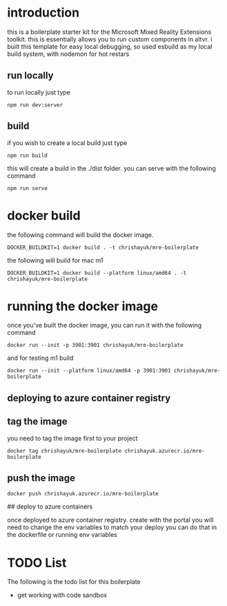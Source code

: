 # introduction
this is a boilerplate starter kit for the Microsoft Mixed Reality Extensions toolkit.
this is essentially allows you to run custom components in altvr.
i built this template for easy local debugging, so used esbuild as my local build system, with nodemon for hot restars

## run locally
to run locally just type

```
npm run dev:server
```

## build
if you wish to create a local build just type

```
npm run build
```

this will create a build in the ./dist folder.  you can serve with the following command

```
npm run serve
```

# docker build
the following command will build the docker image.

```
DOCKER_BUILDKIT=1 docker build . -t chrishayuk/mre-boilerplate
````

the following will build for mac m1

```
DOCKER_BUILDKIT=1 docker build --platform linux/amd64 . -t chrishayuk/mre-boilerplate
```

# running the docker image
once you've built the docker image, you can run it with the following command

```
docker run --init -p 3901:3901 chrishayuk/mre-boilerplate
```

and for testing m1 build

```
docker run --init --platform linux/amd64 -p 3901:3901 chrishayuk/mre-boilerplate
```

## deploying to azure container registry

## tag the image
you need to tag the image first to your project

```
docker tag chrishayuk/mre-boilerplate chrishayuk.azurecr.io/mre-boilerplate
```

## push the image

```
docker push chrishayuk.azurecr.io/mre-boilerplate
```

## deploy to azure containers

once deployed to azure container registry.
create with the portal
you will need to change the env variables to match your deploy
you can do that in the dockerfile or running env variables

# TODO List
The following is the todo list for this boilerplate

- get working with code sandbox


